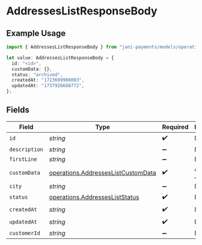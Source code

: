 # AddressesListResponseBody

## Example Usage

```typescript
import { AddressesListResponseBody } from "jani-payments/models/operations";

let value: AddressesListResponseBody = {
  id: "<id>",
  customData: {},
  status: "archived",
  createdAt: "1723699906003",
  updatedAt: "1737926688772",
};
```

## Fields

| Field                                                                                    | Type                                                                                     | Required                                                                                 | Description                                                                              |
| ---------------------------------------------------------------------------------------- | ---------------------------------------------------------------------------------------- | ---------------------------------------------------------------------------------------- | ---------------------------------------------------------------------------------------- |
| `id`                                                                                     | *string*                                                                                 | :heavy_check_mark:                                                                       | N/A                                                                                      |
| `description`                                                                            | *string*                                                                                 | :heavy_minus_sign:                                                                       | N/A                                                                                      |
| `firstLine`                                                                              | *string*                                                                                 | :heavy_minus_sign:                                                                       | N/A                                                                                      |
| `customData`                                                                             | [operations.AddressesListCustomData](../../models/operations/addresseslistcustomdata.md) | :heavy_check_mark:                                                                       | Any valid JSON value                                                                     |
| `city`                                                                                   | *string*                                                                                 | :heavy_minus_sign:                                                                       | N/A                                                                                      |
| `status`                                                                                 | [operations.AddressesListStatus](../../models/operations/addressesliststatus.md)         | :heavy_check_mark:                                                                       | N/A                                                                                      |
| `createdAt`                                                                              | *string*                                                                                 | :heavy_check_mark:                                                                       | N/A                                                                                      |
| `updatedAt`                                                                              | *string*                                                                                 | :heavy_check_mark:                                                                       | N/A                                                                                      |
| `customerId`                                                                             | *string*                                                                                 | :heavy_minus_sign:                                                                       | N/A                                                                                      |